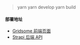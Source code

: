 > yarn
> yarn develop
> yarn build



#### 部署地址

+ [Gridsome 前端页面](https://gridsome-blog-6c2tahwuo-458366075.vercel.app)
+ [Strapi 后端 API](http://106.75.136.235:3389/admin)

